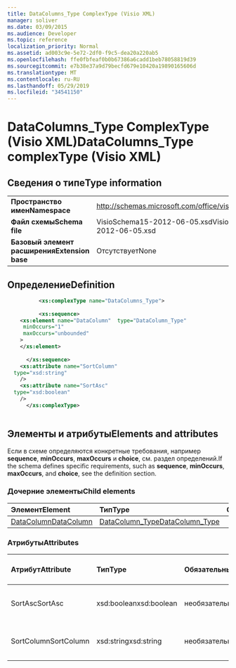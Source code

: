 ```yaml
---
title: DataColumns_Type ComplexType (Visio XML)
manager: soliver
ms.date: 03/09/2015
ms.audience: Developer
ms.topic: reference
localization_priority: Normal
ms.assetid: ad003c9e-5e72-2df0-f9c5-dea20a220ab5
ms.openlocfilehash: ffe0fbfeaf0b0b67386a6cadd1beb78058819d39
ms.sourcegitcommit: e7b38e37a9d79becfd679e10420a19890165606d
ms.translationtype: MT
ms.contentlocale: ru-RU
ms.lasthandoff: 05/29/2019
ms.locfileid: "34541150"
---
```

# <a name="datacolumns_type-complextype-visio-xml"></a><span data-ttu-id="7104a-102">DataColumns_Type ComplexType (Visio XML)</span><span class="sxs-lookup"><span data-stu-id="7104a-102">DataColumns_Type complexType (Visio XML)</span></span>

## <a name="type-information"></a><span data-ttu-id="7104a-103">Сведения о типе</span><span class="sxs-lookup"><span data-stu-id="7104a-103">Type information</span></span>

|||
|:-----|:-----|
|<span data-ttu-id="7104a-104">**Пространство имен**</span><span class="sxs-lookup"><span data-stu-id="7104a-104">**Namespace**</span></span> <br/> |http://schemas.microsoft.com/office/visio/2011/1/core  <br/> |
|<span data-ttu-id="7104a-105">**Файл схемы**</span><span class="sxs-lookup"><span data-stu-id="7104a-105">**Schema file**</span></span> <br/> |<span data-ttu-id="7104a-106">VisioSchema15-2012-06-05.xsd</span><span class="sxs-lookup"><span data-stu-id="7104a-106">VisioSchema15-2012-06-05.xsd</span></span>  <br/> |
|<span data-ttu-id="7104a-107">**Базовый элемент расширения**</span><span class="sxs-lookup"><span data-stu-id="7104a-107">**Extension base**</span></span> <br/> |<span data-ttu-id="7104a-108">Отсутствует</span><span class="sxs-lookup"><span data-stu-id="7104a-108">None</span></span>  <br/> |
   
## <a name="definition"></a><span data-ttu-id="7104a-109">Определение</span><span class="sxs-lookup"><span data-stu-id="7104a-109">Definition</span></span>

```XML
          <xs:complexType name="DataColumns_Type">
          
          <xs:sequence>
    <xs:element name="DataColumn"  type="DataColumn_Type"
     minOccurs="1"
     maxOccurs="unbounded"
    >
    </xs:element>
    
      </xs:sequence>
    <xs:attribute name="SortColumn"
  type="xsd:string"
    />
    <xs:attribute name="SortAsc"
  type="xsd:boolean"
    />
      </xs:complexType>
      
```

## <a name="elements-and-attributes"></a><span data-ttu-id="7104a-110">Элементы и атрибуты</span><span class="sxs-lookup"><span data-stu-id="7104a-110">Elements and attributes</span></span>

<span data-ttu-id="7104a-111">Если в схеме определяются конкретные требования, например **sequence**, **minOccurs**, **maxOccurs** и **choice**, см. раздел определений.</span><span class="sxs-lookup"><span data-stu-id="7104a-111">If the schema defines specific requirements, such as **sequence**, **minOccurs**, **maxOccurs**, and **choice**, see the definition section.</span></span> 
  
### <a name="child-elements"></a><span data-ttu-id="7104a-112">Дочерние элементы</span><span class="sxs-lookup"><span data-stu-id="7104a-112">Child elements</span></span>

|<span data-ttu-id="7104a-113">**Элемент**</span><span class="sxs-lookup"><span data-stu-id="7104a-113">**Element**</span></span>|<span data-ttu-id="7104a-114">**Тип**</span><span class="sxs-lookup"><span data-stu-id="7104a-114">**Type**</span></span>|<span data-ttu-id="7104a-115">**Описание**</span><span class="sxs-lookup"><span data-stu-id="7104a-115">**Description**</span></span>|
|:-----|:-----|:-----|
|[<span data-ttu-id="7104a-116">DataColumn</span><span class="sxs-lookup"><span data-stu-id="7104a-116">DataColumn</span></span>](datacolumn-element-datacolumns_type-complextypevisio-xml.md) <br/> |[<span data-ttu-id="7104a-117">DataColumn_Type</span><span class="sxs-lookup"><span data-stu-id="7104a-117">DataColumn_Type</span></span>](datacolumn_type-complextypevisio-xml.md) <br/> ||
   
### <a name="attributes"></a><span data-ttu-id="7104a-118">Атрибуты</span><span class="sxs-lookup"><span data-stu-id="7104a-118">Attributes</span></span>

|<span data-ttu-id="7104a-119">**Атрибут**</span><span class="sxs-lookup"><span data-stu-id="7104a-119">**Attribute**</span></span>|<span data-ttu-id="7104a-120">**Тип**</span><span class="sxs-lookup"><span data-stu-id="7104a-120">**Type**</span></span>|<span data-ttu-id="7104a-121">**Обязательный**</span><span class="sxs-lookup"><span data-stu-id="7104a-121">**Required**</span></span>|<span data-ttu-id="7104a-122">**Описание**</span><span class="sxs-lookup"><span data-stu-id="7104a-122">**Description**</span></span>|<span data-ttu-id="7104a-123">**Возможные значения**</span><span class="sxs-lookup"><span data-stu-id="7104a-123">**Possible values**</span></span>|
|:-----|:-----|:-----|:-----|:-----|
|<span data-ttu-id="7104a-124">SortAsc</span><span class="sxs-lookup"><span data-stu-id="7104a-124">SortAsc</span></span>  <br/> |<span data-ttu-id="7104a-125">xsd:boolean</span><span class="sxs-lookup"><span data-stu-id="7104a-125">xsd:boolean</span></span>  <br/> |<span data-ttu-id="7104a-126">необязательный</span><span class="sxs-lookup"><span data-stu-id="7104a-126">optional</span></span>  <br/> ||<span data-ttu-id="7104a-127">Значения типа xsd:boolean.</span><span class="sxs-lookup"><span data-stu-id="7104a-127">Values of the xsd:boolean type.</span></span>  <br/> |
|<span data-ttu-id="7104a-128">SortColumn</span><span class="sxs-lookup"><span data-stu-id="7104a-128">SortColumn</span></span>  <br/> |<span data-ttu-id="7104a-129">xsd:string</span><span class="sxs-lookup"><span data-stu-id="7104a-129">xsd:string</span></span>  <br/> |<span data-ttu-id="7104a-130">необязательный</span><span class="sxs-lookup"><span data-stu-id="7104a-130">optional</span></span>  <br/> ||<span data-ttu-id="7104a-131">Значения типа xsd:string.</span><span class="sxs-lookup"><span data-stu-id="7104a-131">Values of the xsd:string type.</span></span>  <br/> |
   

